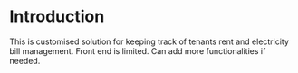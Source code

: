 # Introduction
This is customised solution for keeping track of tenants rent and electricity bill management. Front end is limited. Can add more functionalities if needed.